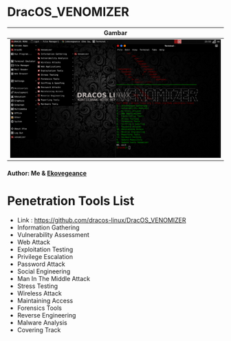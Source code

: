 # DracOS_VENOMIZER
| Gambar |
| ------ |
|![](https://github.com/dracos-linux/DracOS_VENOMIZER/blob/main/img/vnm.png) |

#### Author: Me & [Ekovegeance](https://github.com/ekovegeance)

# Penetration Tools List 
- Link : https://github.com/dracos-linux/DracOS_VENOMIZER 
- Information Gathering
- Vulnerability Assessment
- Web Attack
- Exploitation Testing
- Privilege Escalation
- Password Attack
- Social Engineering
- Man In The Middle Attack
- Stress Testing
- Wireless Attack
- Maintaining Access
- Forensics Tools
- Reverse Engineering
- Malware Analysis
- Covering Track
